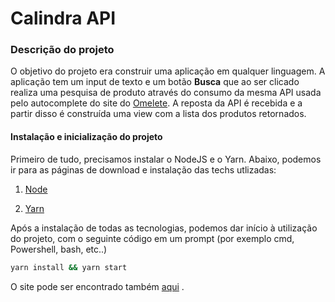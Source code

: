 # Calindra API

### Descrição do projeto

O objetivo do projeto era construir uma aplicação em qualquer linguagem. A aplicação tem um input de texto e um botão **Busca** que ao ser clicado realiza uma pesquisa de produto através do consumo da mesma API usada pelo autocomplete do site do [Omelete](https://store.omelete.com.br). A reposta da API é recebida e a partir disso é construída uma view com a lista dos produtos retornados.

#### Instalação e inicialização do projeto

Primeiro de tudo, precisamos instalar o NodeJS e o Yarn.
Abaixo, podemos ir para as páginas de download e instalação das techs utlizadas:

 1. [Node](https://nodejs.org/en/download/)

 2. [Yarn](https://classic.yarnpkg.com/en/docs/install#windows-stable)

Após a instalação de todas as tecnologias, podemos dar início à utilização do projeto, com o seguinte código em um prompt (por exemplo cmd, Powershell, bash, etc..)

```sh
yarn install && yarn start
```

O site pode ser encontrado também [aqui](https://calindrateste.netlify.app/) .
